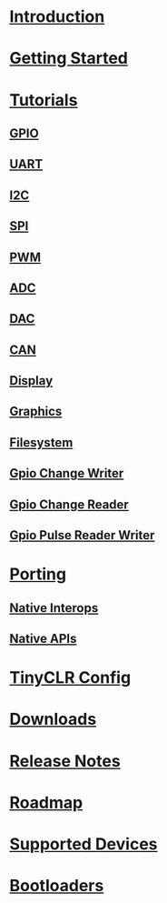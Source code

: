 # [Introduction](intro.md)

# [Getting Started](getting-started.md)

# [Tutorials](tutorials/intro.md)
## [GPIO](tutorials/gpio.md)
## [UART](tutorials/uart.md)
## [I2C](tutorials/i2c.md)
## [SPI](tutorials/spi.md)
## [PWM](tutorials/pwm.md)
## [ADC](tutorials/adc.md)
## [DAC](tutorials/dac.md)
## [CAN](tutorials/can.md)
## [Display](tutorials/display.md)
## [Graphics](tutorials/graphics.md)
## [Filesystem](tutorials/filesystem.md)
## [Gpio Change Writer](tutorials/gpio-change-writer.md)
## [Gpio Change Reader](tutorials/gpio-change-reader.md)
## [Gpio Pulse Reader Writer](tutorials/gpio-pulse-reader-writer.md)


# [Porting](porting/intro.md)
## [Native Interops](porting/native-interops.md)
## [Native APIs](porting/native-apis.md)

# [TinyCLR Config](tinyclr-config.md)
# [Downloads](downloads.md)
# [Release Notes](release-notes.md)
# [Roadmap](roadmap.md)
# [Supported Devices](supported-devices.md)
# [Bootloaders](loaders/intro.md)
